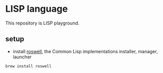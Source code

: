 # LISP language

This repository is LISP playground.

## setup

- install [roswell](https://github.com/roswell/roswell), the Common Lisp implementations installer, manager, launcher

```sh
brew install roswell
```
